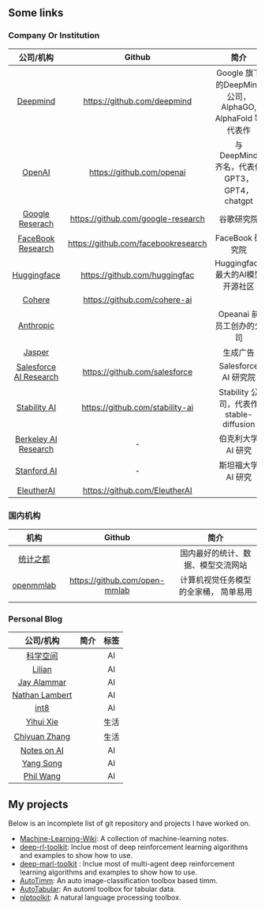 ## Some links

### Company Or Institution
|                          公司/机构                           |               Github                |                          简介                          |
| :----------------------------------------------------------: | :---------------------------------: | :----------------------------------------------------: |
|            [Deepmind](https://www.deepmind.com/)             |     https://github.com/deepmind     | Google 旗下的DeepMind公司，AlphaGO, AlphaFold 等代表作 |
|              [OpenAI](https://openai.com/blog/)              |      https://github.com/openai      |     与 DeepMind 齐名，代表作 GPT3， GPT4， chatgpt     |
|        [Google Reserach](https://ai.googleblog.com/)         | https://github.com/google-research  |                       谷歌研究院                       |
|      [FaceBook Research](https://ai.facebook.com/blog)       | https://github.com/facebookresearch |                    FaceBook 研究院                     |
|          [Huggingface](https://huggingface.co/blog)          |    https://github.com/huggingfac    |            Huggingface 最大的AI模型开源社区            |
|               [Cohere](https://txt.cohere.ai/)               |    https://github.com/cohere-ai     |                                                        |
|           [Anthropic](https://www.anthropic.com/)            |                                     |                Opeanai 前员工创办的公司                |
|               [Jasper](https://www.jasper.ai/)               |                                     |                        生成广告                        |
| [Salesforce AI Research](https://blog.salesforceairesearch.com/) |    https://github.com/salesforce    |                 Salesforce AI  研究院                  |
|        [Stability AI](https://platform.stability.ai/)        |   https://github.com/stability-ai   |        Stability 公司，代表作 stable-diffusion         |
| [Berkeley AI Research](https://bair.berkeley.edu/blog/?refresh=1) |                  -                  |                   伯克利大学 AI 研究                   |
|         [Stanford AI](https://ai.stanford.edu/blog/)         |                  -                  |                   斯坦福大学 AI 研究                   |
|            [EleutherAI](http://www.eleuther.ai/)             |    https://github.com/EleutherAI    |                                                        |

### 国内机构

|             机构              |            Github             |                 简介                  |
| :---------------------------: | :---------------------------: | :-----------------------------------: |
| [统计之都](https://cosx.org/) |                               |  国内最好的统计、数据、模型交流网站   |
|         [openmmlab]()         | https://github.com/open-mmlab | 计算机视觉任务模型的全家桶， 简单易用 |
|                               |                               |                                       |

### Personal Blog

|                    公司/机构                     | 简介  | 标签 |
| :----------------------------------------------: | :---: | :---: |
|        [科学空间](https://spaces.ac.cn/)         ||AI|
|     [Lilian](https://lilianweng.github.io/)      ||AI|
|    [Jay Alammar](https://jalammar.github.io/)    ||AI|
| [Nathan Lambert](https://robotic.substack.com/)  ||AI|
|             [int8](https://int8.io/)             ||AI|
|         [Yihui Xie](https://yihui.org/)          ||生活|
|      [Chiyuan Zhang](https://pluskid.org/)       ||生活|
| [Notes on AI](https://notesonai.com/Notes+on+AI) ||AI|
|       [Yang Song](https://yang-song.net/)        ||AI|
|    [Phil Wang](https://github.com/lucidrains)    ||AI|

## My projects

Below is an incomplete list of git repository and projects I have worked on.

- [Machine-Learning-Wiki](https://jianzhnie.github.io/machine-learning-wiki/): A collection of machine-learning notes.
- [deep-rl-toolkit](https://github.com/jianzhnie/deep-rl-toolkit): Inclue most of deep reinforcement learning algorithms and examples to show how to use.
- [deep-marl-toolkit](https://github.com/jianzhnie/deep-marl-toolkit) : Inclue most of multi-agent deep reinforcement learning algorithms and examples to show how to use.
- [AutoTimm](https://github.com/jianzhnie/AutoTimm): An auto image-classification toolbox based timm.
- [AutoTabular](https://github.com/jianzhnie/AutoTabular): An automl  toolbox for tabular data.
- [nlptoolkit](https://github.com/jianzhnie/nlp-toolkit): A natural language processing toolbox.
